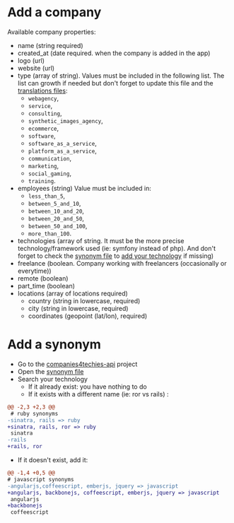 # Add a company

Available company properties:

* name (string required)
* created_at (date required. when the company is added in the app)
* logo (url)
* website (url)
* type (array of string). Values must be included in the following
  list. The list can growth if needed but don't forget to update this file and the [translations files](https://github.com/kdisneur/tekusage/tree/master/app/javascripts/config/translations):
  * `webagency`,
  * `service`,
  * `consulting`,
  * `synthetic_images_agency`,
  * `ecommerce`,
  * `software`,
  * `software_as_a_service`,
  * `platform_as_a_service`,
  * `communication`,
  * `marketing`,
  * `social_gaming`,
  * `training`.
* employees (string) Value must be included in:
  * `less_than_5`, 
  * `between_5_and_10`,
  * `between_10_and_20`,
  * `between_20_and_50`,
  * `between_50_and_100`,
  * `more_than_100`.
* technologies (array of string. It must be the more precise technology/framework used (ie: symfony instead of php). And don't forget to check the [synonym file](https://github.com/kdisneur/companies4techies-api/blob/master/config/synonyms/technologies.txt) to [add your technology](#add-a-synonym) if missing)
* freelance (boolean. Company working with freelancers (occasionally or everytime))
* remote (boolean)
* part_time (boolean)
* locations  (array of locations required)
  * country (string in lowercase, required)
  * city (string in lowercase, required)
  * coordinates (geopoint (lat/lon), required)

# Add a synonym

* Go to the [companies4techies-api](https://github.com/kdisneur/companies4techies-api) project
* Open the [synonym file](https://github.com/kdisneur/companies4techies-api/blob/master/elasticsearch/synonyms/technologies.txt)
* Search your technology
  * If it already exist: you have nothing to do
  * If it exists with a different name (ie: ror vs rails) :

```diff
@@ -2,3 +2,3 @@
 # ruby synonyms
-sinatra, rails => ruby
+sinatra, rails, ror => ruby
 sinatra
-rails
+rails, ror
```

  * If it doesn't exist, add it:
  
```diff
@@ -1,4 +0,5 @@
# javascript synonyms
-angularjs,coffeescript, emberjs, jquery => javascript
+angularjs, backbonejs, coffeescript, emberjs, jquery => javascript
 angularjs
+backbonejs
 coffeescript
```
